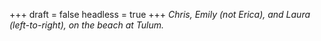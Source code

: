 
+++
draft = false
headless = true
+++
_Chris, Emily (not Erica), and Laura (left-to-right), on the beach at Tulum._
